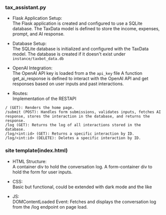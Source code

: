 ### tax_assistant.py  

- Flask Application Setup:  
	The Flask application is created and configured to use a SQLite database.
    The TaxData model is defined to store the income, expenses, prompt, and AI response.

- Database Setup:  
	The SQLite database is initialized and configured with the TaxData model.
    The database is created if it doesn't exist under `instance/taxbot_data.db`

- OpenAI Integration:  
	The OpenAI API key is loaded from a the `api_key` file
    A function get_ai_response is defined to interact with the OpenAI API and get responses based on user inputs and past interactions.

- Routes:  
  Implementation of the RESTAPI

```
/ (GET): Renders the home page.
/submit (POST): Handles form submissions, validates inputs, fetches AI response, stores the interaction in the database, and returns the response.
/log (GET): Returns the log of all interactions stored in the database.
/log/<int:id> (GET): Returns a specific interaction by ID.
/log/<int:id> (DELETE): Deletes a specific interaction by ID.
```

### site template(index.html)  

- HTML Structure:  
	A container div to hold the conversation log.
    A form-container div to hold the form for user inputs.  
      
- CSS:    
	Basic but functional, could be extended with dark mode and the like

- JS:  
	DOMContentLoaded Event: Fetches and displays the conversation log from the /log endpoint on page load.
	
